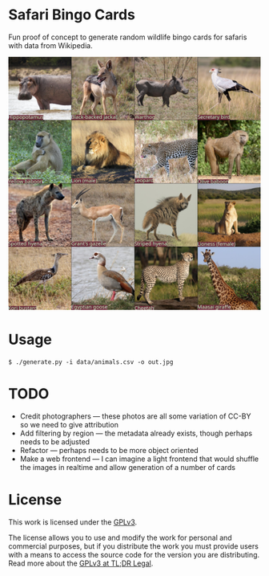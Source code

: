# Safari Bingo Cards
Fun proof of concept to generate random wildlife bingo cards for safaris with data from Wikipedia.

<p align="center">
  <img width="600" alt="Example bingo card showing a 4x4 grid of Sub-Saharan African wildlife" src="example.jpg">
</p>

# Usage

```console
$ ./generate.py -i data/animals.csv -o out.jpg
```

# TODO

- Credit photographers — these photos are all some variation of CC-BY so we need to give attribution
- Add filtering by region — the metadata already exists, though perhaps needs to be adjusted
- Refactor — perhaps needs to be more object oriented
- Make a web frontend — I can imagine a light frontend that would shuffle the images in realtime and allow generation of a number of cards

# License
This work is licensed under the [GPLv3](https://www.gnu.org/licenses/gpl-3.0.en.html).

The license allows you to use and modify the work for personal and commercial purposes, but if you distribute the work you must provide users with a means to access the source code for the version you are distributing. Read more about the [GPLv3 at TL;DR Legal](https://tldrlegal.com/license/gnu-general-public-license-v3-(gpl-3)).
